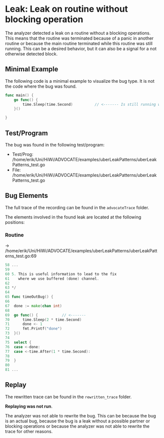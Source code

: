 # Leak: Leak on routine without blocking operation

The analyzer detected a leak on a routine without a blocking operations.
This means that the routine was terminated because of a panic in another routine or because the main routine terminated while this routine was still running.
This can be a desired behavior, but it can also be a signal for a not otherwise detected block.

## Minimal Example
The following code is a minimal example to visualize the bug type. It is not the code where the bug was found.

```go
func main() {
    go func() {
        time.Sleep(time.Second)          // <------- Is still running when main routine terminates
    }()

}
```

## Test/Program
The bug was found in the following test/program:

- Test/Prog: /home/erik/Uni/HiWi/ADVOCATE/examples/uberLeakPatterns/uberLeakPatterns_test.go
- File: /home/erik/Uni/HiWi/ADVOCATE/examples/uberLeakPatterns/uberLeakPatterns_test.go

## Bug Elements
The full trace of the recording can be found in the `advocateTrace` folder.

The elements involved in the found leak are located at the following positions:

###  Routine
-> /home/erik/Uni/HiWi/ADVOCATE/examples/uberLeakPatterns/uberLeakPatterns_test.go:69
```go
58 ...
59 
60 5. This is useful information to lead to the fix
61    where we use buffered (done) channel.
62 
63 */
64 
65 func timeOutBug() {
66 
67 	done := make(chan int)
68 
69 	go func() {           // <-------
70 		time.Sleep(2 * time.Second)
71 		done <- 1
72 		fmt.Printf("done")
73 	}()
74 
75 	select {
76 	case <-done:
77 	case <-time.After(1 * time.Second):
78 
79 	}
80 
81 ...
```


## Replay


The rewritten trace can be found in the `rewritten_trace` folder.

**Replaying was not run**.

The analyzer was not able to rewrite the bug.
This can be because the bug is an actual bug, because the bug is a leak without a possible partner or blocking operations or because the analyzer was not able to rewrite the trace for other reasons.

